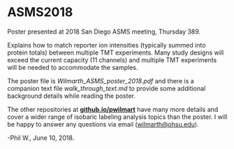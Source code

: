 # ASMS2018
Poster presented at 2018 San Diego ASMS meeting, Thursday 389.

Explains how to match reporter ion intensities (typically summed into protein totals) between multiple TMT experiments. Many study designs will exceed the current capacity (11 channels) and multiple TMT experiments will be needed to accommodate the samples.

The poster file is *Wilmarth_ASMS_poster_2018.pdf* and there is a companion text file *walk_through_text.md* to provide some additional background details while reading the poster.

The other repositories at [**github.io/pwilmart**](https://github.com/pwilmart) have many more details and cover a wider range of isobaric labeling analysis topics than the poster. I will be happy to answer any questions via email (wilmarth@ohsu.edu).

-Phil W., June 10, 2018.
